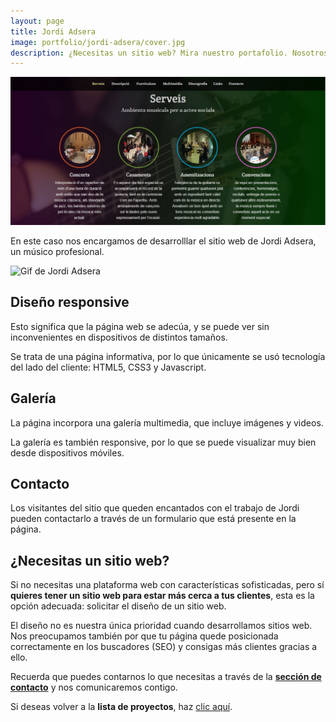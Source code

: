 ```yaml
---
layout: page
title: Jordi Adsera
image: portfolio/jordi-adsera/cover.jpg
description: ¿Necesitas un sitio web? Mira nuestro portafolio. Nosotros desarrollamos sitios web responsive.
---
```


<p class="text-center">
	<img src="/images/portfolio/jordi-adsera/cover.jpg" alt="Imagen del sitio web de Jordi Adsera" title="Captura de página de Jordi Adsera">
</p>

En este caso nos encargamos de desarrolllar el sitio web de Jordi Adsera, un músico profesional.

<p class="text-center">
	<img src="/images/portfolio/jordi-adsera/intro.gif" alt="Gif de Jordi Adsera" title="Capturas de pantalla de la página de Jordi Adsera">
</p>

## Diseño responsive

Esto significa que la página web se adecúa, y se puede ver sin inconvenientes en dispositivos de distintos tamaños.

Se trata de una página informativa, por lo que únicamente se usó tecnología del lado del cliente: HTML5, CSS3 y Javascript.

## Galería

La página incorpora una galería multimedia, que incluye imágenes y videos.

La galería es también responsive, por lo que se puede visualizar muy bien desde dispositivos móviles.

## Contacto

Los visitantes del sitio que queden encantados con el trabajo de Jordi pueden contactarlo a través de un formulario que está presente en la página.

## ¿Necesitas un sitio web?

Si no necesitas una plataforma web con características sofisticadas, pero sí **quieres tener un sitio web para estar más cerca a tus clientes**, esta es la opción adecuada: solicitar el diseño de un sitio web.

El diseño no es nuestra única prioridad cuando desarrollamos sitios web. Nos preocupamos también por que tu página quede posicionada correctamente en los buscadores (SEO) y consigas más clientes gracias a ello.

Recuerda que puedes contarnos lo que necesitas a través de la [**sección de contacto**][contact] y nos comunicaremos contigo.

Si deseas volver a la **lista de proyectos**, haz [clic aquí][portfolio].

[contact]: /contacto
[portfolio]: /portafolio
